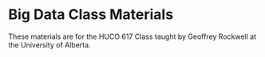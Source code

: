 # Big Data Class Materials

These materials are for the HUCO 617 Class taught by Geoffrey Rockwell at the University of Alberta.
